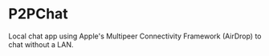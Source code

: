 # P2PChat
Local chat app using Apple's Multipeer Connectivity Framework (AirDrop) to chat without a LAN. 
